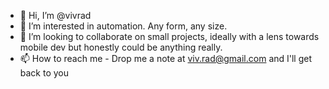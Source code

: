- 👋 Hi, I’m @vivrad
- 👀 I’m interested in automation. Any form, any size. 
- 💞️ I’m looking to collaborate on small projects, ideally with a lens towards mobile dev but honestly could be anything really.
- 📫 How to reach me - Drop me a note at viv.rad@gmail.com and I'll get back to you

<!---
vivrad/vivrad is a ✨ special ✨ repository because its `README.md` (this file) appears on your GitHub profile.
You can click the Preview link to take a look at your changes.
--->
